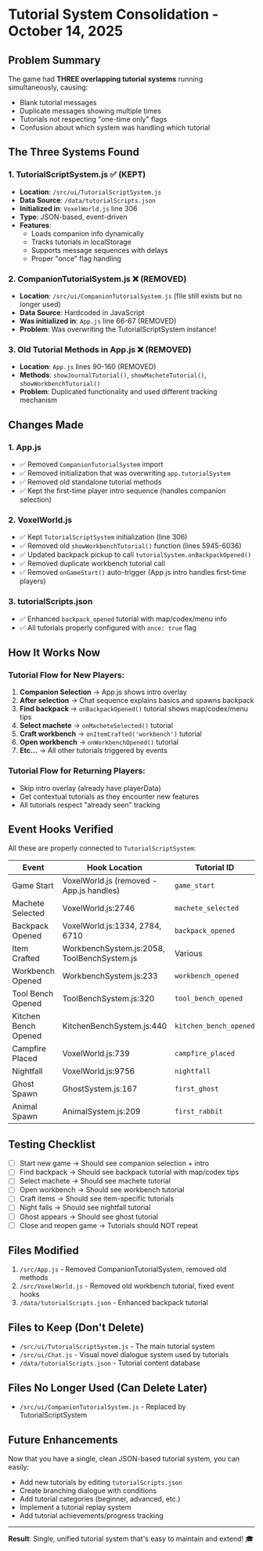 # Tutorial System Consolidation - October 14, 2025

## Problem Summary
The game had **THREE overlapping tutorial systems** running simultaneously, causing:
- Blank tutorial messages
- Duplicate messages showing multiple times
- Tutorials not respecting "one-time only" flags
- Confusion about which system was handling which tutorial

## The Three Systems Found

### 1. TutorialScriptSystem.js ✅ (KEPT)
- **Location**: `/src/ui/TutorialScriptSystem.js`
- **Data Source**: `/data/tutorialScripts.json`
- **Initialized in**: `VoxelWorld.js` line 306
- **Type**: JSON-based, event-driven
- **Features**: 
  - Loads companion info dynamically
  - Tracks tutorials in localStorage
  - Supports message sequences with delays
  - Proper "once" flag handling

### 2. CompanionTutorialSystem.js ❌ (REMOVED)
- **Location**: `/src/ui/CompanionTutorialSystem.js` (file still exists but no longer used)
- **Data Source**: Hardcoded in JavaScript
- **Was initialized in**: `App.js` line 66-67 (REMOVED)
- **Problem**: Was overwriting the TutorialScriptSystem instance!

### 3. Old Tutorial Methods in App.js ❌ (REMOVED)
- **Location**: `App.js` lines 90-160 (REMOVED)
- **Methods**: `showJournalTutorial()`, `showMacheteTutorial()`, `showWorkbenchTutorial()`
- **Problem**: Duplicated functionality and used different tracking mechanism

## Changes Made

### 1. App.js
- ✅ Removed `CompanionTutorialSystem` import
- ✅ Removed initialization that was overwriting `app.tutorialSystem`
- ✅ Removed old standalone tutorial methods
- ✅ Kept the first-time player intro sequence (handles companion selection)

### 2. VoxelWorld.js
- ✅ Kept `TutorialScriptSystem` initialization (line 306)
- ✅ Removed old `showWorkbenchTutorial()` function (lines 5945-6036)
- ✅ Updated backpack pickup to call `tutorialSystem.onBackpackOpened()`
- ✅ Removed duplicate workbench tutorial call
- ✅ Removed `onGameStart()` auto-trigger (App.js intro handles first-time players)

### 3. tutorialScripts.json
- ✅ Enhanced `backpack_opened` tutorial with map/codex/menu info
- ✅ All tutorials properly configured with `once: true` flag

## How It Works Now

### Tutorial Flow for New Players:
1. **Companion Selection** → App.js shows intro overlay
2. **After selection** → Chat sequence explains basics and spawns backpack
3. **Find backpack** → `onBackpackOpened()` tutorial shows map/codex/menu tips
4. **Select machete** → `onMacheteSelected()` tutorial
5. **Craft workbench** → `onItemCrafted('workbench')` tutorial
6. **Open workbench** → `onWorkbenchOpened()` tutorial
7. **Etc...** → All other tutorials triggered by events

### Tutorial Flow for Returning Players:
- Skip intro overlay (already have playerData)
- Get contextual tutorials as they encounter new features
- All tutorials respect "already seen" tracking

## Event Hooks Verified

All these are properly connected to `TutorialScriptSystem`:

| Event | Hook Location | Tutorial ID |
|-------|--------------|-------------|
| Game Start | VoxelWorld.js (removed - App.js handles) | `game_start` |
| Machete Selected | VoxelWorld.js:2746 | `machete_selected` |
| Backpack Opened | VoxelWorld.js:1334, 2784, 6710 | `backpack_opened` |
| Item Crafted | WorkbenchSystem.js:2058, ToolBenchSystem.js | Various |
| Workbench Opened | WorkbenchSystem.js:233 | `workbench_opened` |
| Tool Bench Opened | ToolBenchSystem.js:320 | `tool_bench_opened` |
| Kitchen Bench Opened | KitchenBenchSystem.js:440 | `kitchen_bench_opened` |
| Campfire Placed | VoxelWorld.js:739 | `campfire_placed` |
| Nightfall | VoxelWorld.js:9756 | `nightfall` |
| Ghost Spawn | GhostSystem.js:167 | `first_ghost` |
| Animal Spawn | AnimalSystem.js:209 | `first_rabbit` |

## Testing Checklist

- [ ] Start new game → Should see companion selection + intro
- [ ] Find backpack → Should see backpack tutorial with map/codex tips
- [ ] Select machete → Should see machete tutorial
- [ ] Open workbench → Should see workbench tutorial
- [ ] Craft items → Should see item-specific tutorials
- [ ] Night falls → Should see nightfall tutorial
- [ ] Ghost appears → Should see ghost tutorial
- [ ] Close and reopen game → Tutorials should NOT repeat

## Files Modified

1. `/src/App.js` - Removed CompanionTutorialSystem, removed old methods
2. `/src/VoxelWorld.js` - Removed old workbench tutorial, fixed event hooks
3. `/data/tutorialScripts.json` - Enhanced backpack tutorial

## Files to Keep (Don't Delete)

- `/src/ui/TutorialScriptSystem.js` - The main tutorial system
- `/src/ui/Chat.js` - Visual novel dialogue system used by tutorials
- `/data/tutorialScripts.json` - Tutorial content database

## Files No Longer Used (Can Delete Later)

- `/src/ui/CompanionTutorialSystem.js` - Replaced by TutorialScriptSystem

## Future Enhancements

Now that you have a single, clean JSON-based tutorial system, you can easily:
- Add new tutorials by editing `tutorialScripts.json`
- Create branching dialogue with conditions
- Add tutorial categories (beginner, advanced, etc.)
- Implement a tutorial replay system
- Add tutorial achievements/progress tracking

---

**Result**: Single, unified tutorial system that's easy to maintain and extend! 🎓
